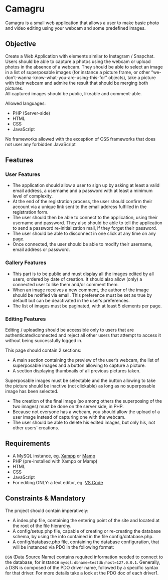 # Camagru

Camagru is a small web application that allows a user to make basic photo and video editing using your webcam and some predefined images.

## Objective

Create a Web Application with elements similar to Instagram / Snapchat. Users should be able to capture a photos using the webcam or upload photos in the absence of a webcam. They should be able to select an image in a list of superposable images (for instance a picture frame, or other “we-don’t-wanna-know-what-you-are-using-this-for” objects), take a picture with their webcam and admire the result that should be merging both pictures.  
All captured images should be public, likeable and comment-able.

Allowed languages:

- PHP (Server-side)
- HTML
- CSS
- JavaScript

No frameworks allowed with the exception of CSS frameworks that does not user any forbidden JavaScript

## Features

### User Features

- The application should allow a user to sign up by asking at least a valid email address, a username and a password with at least a minimum level of complexity.
- At the end of the registration process, the user should confirm their account via a unique link sent to the email address fulfilled in the registration form.
- The user should then be able to connect to the application, using their username and password. They also should be able to tell the application to send a password re-initialization mail, if they forget their password.
- The user should be able to disconnect in one click at any time on any page.
- Once connected, the user should be able to modify their username, email address or password.

### Gallery Features

- This part is to be public and must display all the images edited by all users, ordered by date of creation. It should also allow (only) a connected user to like them and/or comment them.
- When an image receives a new comment, the author of the image should be notified via email. This preference must be set as true by default but can be deactivated in the user’s preferences.
- The list of images must be paginated, with at least 5 elements per page.

### Editing Features

Editing / uploading should be accessible only to users that are authenticated/connected and reject all other users that attempt to access it without being successfully logged in.

This page should contain 2 sections:

- A main section containing the preview of the user’s webcam, the list of superposable images and a button allowing to capture a picture.
- A section displaying thumbnails of all previous pictures taken.

Superposable images must be selectable and the button allowing to take the picture should be inactive (not clickable) as long as no superposable image has been selected.

- The creation of the final image (so among others the superposing of the two images) must be done on the server side, in PHP.
- Because not everyone has a webcam, you should allow the upload of a user image instead of capturing one with the webcam.
- The user should be able to delete his edited images, but only his, not other users’ creations.


## Requirements

- A MySQL instance, eg. [Xampp](https://www.apachefriends.org/download.html) or [Mamp](https://bitnami.com/stacks/infrastructure)
- PHP (pre-installed with Xampp or Mamp)
- HTML
- CSS
- JavaScript
- For editing ONLY: a text editor, eg. [VS Code](https://code.visualstudio.com/)

## Constraints & Mandatory

The project should contain imperatively:

- A index.php file, containing the entering point of the site and located at the root of the file hierarchy.
- A config/setup.php file, capable of creating or re-creating the database schema, by using the info contained in the file config/database.php.
- A config/database.php file, containing the database configuration, that will be instanced via PDO in the following format:

`DSN` (Data Source Name) contains required information needed to connect to the database, for instance `mysql:dbname=testdb;host=127.0.0.1`. Generally, a DSN is composed of the PDO driver name, followed by a specific syntax for that driver. For more details take a look at the PDO doc of each driver1.
<!-- ## Installation

Use the package manager [pip](https://pip.pypa.io/en/stable/) to install foobar.

```bash
pip install foobar
```

## Usage

```python
import foobar

foobar.pluralize('word') # returns 'words'
foobar.pluralize('goose') # returns 'geese'
foobar.singularize('phenomena') # returns 'phenomenon'
```

## Contributing
Pull requests are welcome. For major changes, please open an issue first to discuss what you would like to change.

Please make sure to update tests as appropriate.

## License
[MIT](https://choosealicense.com/licenses/mit/) -->
